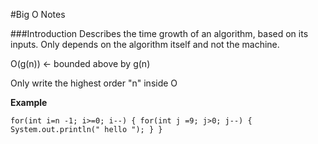 #Big O Notes

###Introduction
Describes the time growth of an algorithm, based on its inputs. Only depends on the algorithm itself and not the machine.

O(g(n)) <- bounded above by g(n)

Only write the highest order "n" inside O

**Example**

`
for(int i=n -1; i>=0; i--) {
	for(int j =9; j>0; j--) {
		System.out.println(" hello ");
	}
}
`

